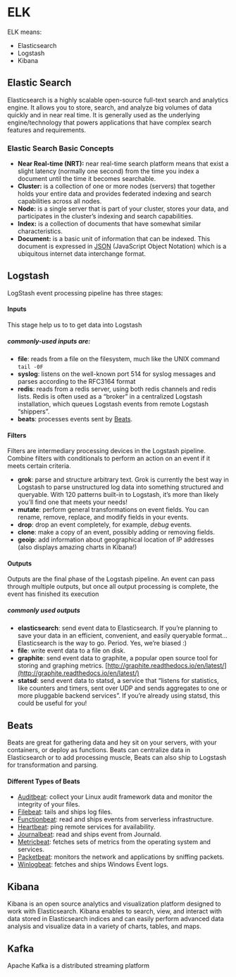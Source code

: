 
# ELK
ELK means:

 

-   Elasticsearch
-   Logstash
-   Kibana
## Elastic Search
Elasticsearch is a highly scalable open-source full-text search and analytics engine. It allows you to store, search, and analyze big volumes of data quickly and in near real time. It is generally used as the underlying engine/technology that powers applications that have complex search features and requirements.
### Elastic Search Basic Concepts
- **Near Real-time (NRT):** near real-time search platform means that exist a slight latency (normally one second) from the time you index a document until the time it becomes searchable.
- **Cluster:** is a collection of one or more nodes (servers) that together holds your entire data and provides federated indexing and search capabilities across all nodes.
- **Node:** is a single server that is part of your cluster, stores your data, and participates in the cluster’s indexing and search capabilities.
- **Index:** is a collection of documents that have somewhat similar characteristics.
- **Document:** is a basic unit of information that can be indexed. This document is expressed in [JSON](http://json.org/) (JavaScript Object Notation) which is a ubiquitous internet data interchange format.
## Logstash
LogStash event processing pipeline has three stages:
#### Inputs
This stage help us to  to get data into Logstash
##### commonly-used inputs are:
- **file**: reads from a file on the filesystem, much like the UNIX command  `tail -0F`
-   **syslog**: listens on the well-known port 514 for syslog messages and parses according to the RFC3164 format
-   **redis**: reads from a redis server, using both redis channels and redis lists. Redis is often used as a “broker” in a centralized Logstash installation, which queues Logstash events from remote Logstash “shippers”.
-   **beats**: processes events sent by  [Beats](https://www.elastic.co/downloads/beats).

#### Filters
Filters are intermediary processing devices in the Logstash pipeline.  Combine filters with conditionals to perform an action on an event if it meets certain criteria. 
-   **grok**: parse and structure arbitrary text. Grok is currently the best way in Logstash to parse unstructured log data into something structured and queryable. With 120 patterns built-in to Logstash, it’s more than likely you’ll find one that meets your needs!
-   **mutate**: perform general transformations on event fields. You can rename, remove, replace, and modify fields in your events.
-   **drop**: drop an event completely, for example,  _debug_  events.
-   **clone**: make a copy of an event, possibly adding or removing fields.
-   **geoip**: add information about geographical location of IP addresses (also displays amazing charts in Kibana!)

#### Outputs

Outputs are the final phase of the Logstash pipeline. An event can pass through multiple outputs, but once all output processing is complete, the event has finished its execution
##### commonly used outputs
-   **elasticsearch**: send event data to Elasticsearch. If you’re planning to save your data in an efficient, convenient, and easily queryable format… Elasticsearch is the way to go. Period. Yes, we’re biased :)
-   **file**: write event data to a file on disk.
-   **graphite**: send event data to graphite, a popular open source tool for storing and graphing metrics.  [http://graphite.readthedocs.io/en/latest/](http://graphite.readthedocs.io/en/latest/)
-   **statsd**: send event data to statsd, a service that “listens for statistics, like counters and timers, sent over UDP and sends aggregates to one or more pluggable backend services”. If you’re already using statsd, this could be useful for you!
## Beats
Beats are great for gathering data and hey sit on your servers, with your containers, or deploy as functions. Beats can centralize data in Elasticsearch or to add  processing muscle, Beats can also ship to Logstash for transformation and parsing.
#### Different Types of Beats
-   [Auditbeat](https://www.elastic.co/guide/en/beats/auditbeat/6.6/auditbeat-getting-started.html): collect your Linux audit framework data and monitor the integrity of your files.
-   [Filebeat](https://www.elastic.co/guide/en/beats/filebeat/6.6/filebeat-getting-started.html): tails and ships log files.
-   [Functionbeat](https://www.elastic.co/guide/en/beats/functionbeat/6.6/functionbeat-getting-started.html): read and ships events from serverless infrastructure.
-   [Heartbeat](https://www.elastic.co/guide/en/beats/heartbeat/6.6/heartbeat-getting-started.html): ping remote services for availability.
-   [Journalbeat](https://www.elastic.co/guide/en/beats/journalbeat/6.6/journalbeat-getting-started.html): read and ships event from Journald.
-   [Metricbeat](https://www.elastic.co/guide/en/beats/metricbeat/6.6/metricbeat-getting-started.html): fetches sets of metrics from the operating system and services.
-   [Packetbeat](https://www.elastic.co/guide/en/beats/packetbeat/6.6/packetbeat-getting-started.html): monitors the network and applications by sniffing packets.
-   [Winlogbeat](https://www.elastic.co/guide/en/beats/winlogbeat/6.6/winlogbeat-getting-started.html): fetches and ships Windows Event logs.
## Kibana
Kibana is an open source analytics and visualization platform designed to work with Elasticsearch.  Kibana enables to search, view, and interact with data stored in Elasticsearch indices and can easily perform advanced data analysis and visualize  data in a variety of charts, tables, and maps.

## Kafka
Apache Kafka is a distributed streaming platform
<!--stackedit_data:
eyJoaXN0b3J5IjpbMTAxMjE1ODY4NiwtMjgxMjY5NTQxLDkyOT
IwNjcwNF19
-->